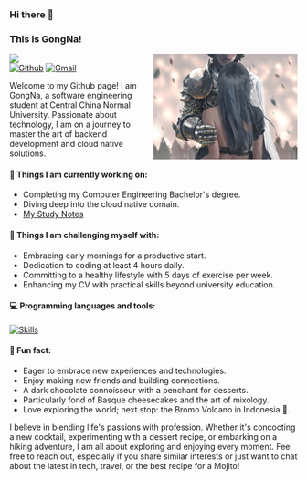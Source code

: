 ### Hi there 👋 
### This is GongNa!

<img align="right" alt="img" src="https://github.com/gongna-au/gongna-au/blob/main/Image2.png" width="50%" height="auto" />
<img width="50%" align="right" src="https://github-readme-stats.vercel.app/api?username=gongna-au&show_icons=true&theme=dracula&hide_border=true)" />

[![Github](https://img.shields.io/badge/-Github-000?style=flat&logo=Github&logoColor=white)](https://github.com/gongna-au)
[![Gmail](https://img.shields.io/badge/-Gmail-c14438?style=flat&logo=Gmail&logoColor=white)](mailto:mrtnsnrasmus@gmail.com)

Welcome to my Github page! I am GongNa, a software engineering student at Central China Normal University. Passionate about technology, I am on a journey to master the art of backend development and cloud native solutions.  




#### 🚀 Things I am currently working on: 
- Completing my Computer Engineering Bachelor's degree.
- Diving deep into the cloud native domain.
- [My Study Notes](https://gongna-au.github.io/)

#### :muscle: Things I am challenging myself with:
- Embracing early mornings for a productive start.
- Dedication to coding at least 4 hours daily.
- Committing to a healthy lifestyle with 5 days of exercise per week.
- Enhancing my CV with practical skills beyond university education.


#### :computer: Programming languages and tools: 
[![Skills](https://skillicons.dev/icons?i=go,python,docker,linux)](https://github.com/AndriiMaliuta)

#### 🔭 Fun fact: 

- Eager to embrace new experiences and technologies.
- Enjoy making new friends and building connections.
- A dark chocolate connoisseur with a penchant for desserts.
- Particularly fond of Basque cheesecakes and the art of mixology.
- Love exploring the world; next stop: the Bromo Volcano in Indonesia 🌋.

I believe in blending life's passions with profession. Whether it's concocting a new cocktail, experimenting with a dessert recipe, or embarking on a hiking adventure, I am all about exploring and enjoying every moment. Feel free to reach out, especially if you share similar interests or just want to chat about the latest in tech, travel, or the best recipe for a Mojito!



